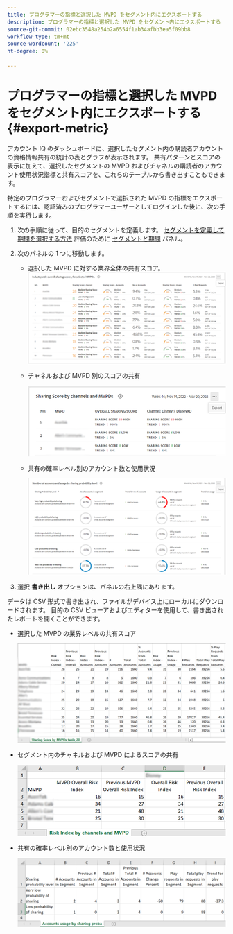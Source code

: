 ```yaml
---
title: プログラマーの指標と選択した MVPD をセグメント内にエクスポートする
description: プログラマーの指標と選択した MVPD をセグメント内にエクスポートする
source-git-commit: 02ebc3548a254b2a6554f1ab34afbb3ea5f09bb8
workflow-type: tm+mt
source-wordcount: '225'
ht-degree: 0%

---
```


# プログラマーの指標と選択した MVPD をセグメント内にエクスポートする {#export-metric}

アカウント IQ のダッシュボードに、選択したセグメント内の購読者アカウントの資格情報共有の統計の表とグラフが表示されます。 共有パターンとスコアの表示に加えて、選択したセグメントの MVPD およびチャネルの購読者のアカウント使用状況指標と共有スコアを、これらのテーブルから書き出すこともできます。

特定のプログラマーおよびセグメントで選択された MVPD の指標をエクスポートするには、認証済みのプログラマーユーザーとしてログインした後に、次の手順を実行します。

1. 次の手順に従って、目的のセグメントを定義します。 [セグメントを定義して期間を選択する方法](/help/AccountIQ/howto-select-segment-timeframe.md) 評価のために [セグメントと期間](/help/AccountIQ/segments-timeframe.md) パネル。

1. 次のパネルの 1 つに移動します。

   * 選択した MVPD に対する業界全体の共有スコア。
     ![](assets/ind-sharpanel-export-option.png)

   * チャネルおよび MVPD 別のスコアの共有

     ![](assets/sharscorepanel-export-option.png)

   * 共有の確率レベル別のアカウント数と使用状況

     ![](assets/usage-panel-export-option.png)

1. 選択 **書き出し** オプションは、パネルの右上隅にあります。

データは CSV 形式で書き出され、ファイルがデバイス上にローカルにダウンロードされます。 目的の CSV ビューアおよびエディターを使用して、書き出されたレポートを開くことができます。

* 選択した MVPD の業界レベルの共有スコア

  ![](assets/export-ind-sharing-score.png)

* セグメント内のチャネルおよび MVPD によるスコアの共有

  ![](assets/export-risk-index-by-mvpdchannels.png)

* 共有の確率レベル別のアカウント数と使用状況

  ![](assets/export-acc-usage.png)
